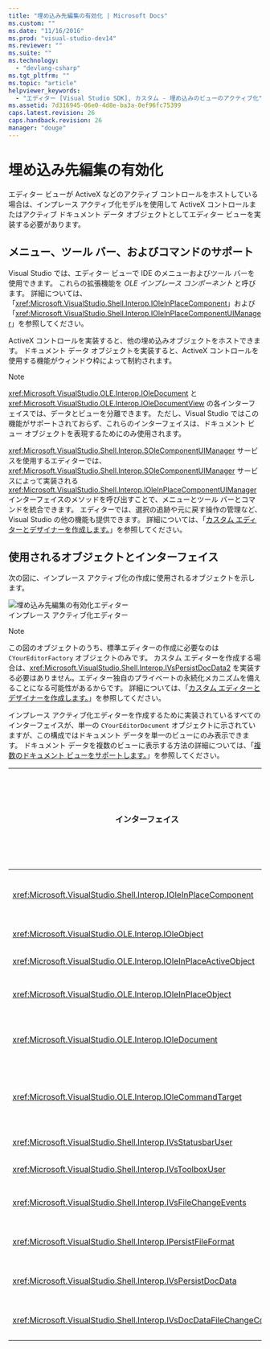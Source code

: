 ```yaml
---
title: "埋め込み先編集の有効化 | Microsoft Docs"
ms.custom: ""
ms.date: "11/16/2016"
ms.prod: "visual-studio-dev14"
ms.reviewer: ""
ms.suite: ""
ms.technology: 
  - "devlang-csharp"
ms.tgt_pltfrm: ""
ms.topic: "article"
helpviewer_keywords: 
  - "エディター [Visual Studio SDK], カスタム - 埋め込みのビューのアクティブ化"
ms.assetid: 7d316945-06e0-4d8e-ba3a-0ef96fc75399
caps.latest.revision: 26
caps.handback.revision: 26
manager: "douge"
---
```

# 埋め込み先編集の有効化
エディター ビューが ActiveX などのアクティブ コントロールをホストしている場合は、インプレース アクティブ化モデルを使用して ActiveX コントロールまたはアクティブ ドキュメント データ オブジェクトとしてエディター ビューを実装する必要があります。  
  
## メニュー、ツール バー、およびコマンドのサポート  
 Visual Studio では、エディター ビューで IDE のメニューおよびツール バーを使用できます。 これらの拡張機能を *OLE インプレース コンポーネント* と呼びます。 詳細については、「<xref:Microsoft.VisualStudio.Shell.Interop.IOleInPlaceComponent>」および「<xref:Microsoft.VisualStudio.Shell.Interop.IOleInPlaceComponentUIManager>」を参照してください。  
  
 ActiveX コントロールを実装すると、他の埋め込みオブジェクトをホストできます。 ドキュメント データ オブジェクトを実装すると、ActiveX コントロールを使用する機能がウィンドウ枠によって制約されます。  
  
> [!NOTE]
>  <xref:Microsoft.VisualStudio.OLE.Interop.IOleDocument> と <xref:Microsoft.VisualStudio.OLE.Interop.IOleDocumentView> の各インターフェイスでは、データとビューを分離できます。 ただし、Visual Studio ではこの機能がサポートされておらず、これらのインターフェイスは、ドキュメント ビュー オブジェクトを表現するためにのみ使用されます。  
  
 <xref:Microsoft.VisualStudio.Shell.Interop.SOleComponentUIManager> サービスを使用するエディターでは、<xref:Microsoft.VisualStudio.Shell.Interop.SOleComponentUIManager> サービスによって実装される <xref:Microsoft.VisualStudio.Shell.Interop.IOleInPlaceComponentUIManager> インターフェイスのメソッドを呼び出すことで、メニューとツール バーとコマンドを統合できます。 エディターでは、選択の追跡や元に戻す操作の管理など、Visual Studio の他の機能も提供できます。 詳細については、「[カスタム エディターとデザイナーを作成します。](../extensibility/creating-custom-editors-and-designers.md)」を参照してください。  
  
## 使用されるオブジェクトとインターフェイス  
 次の図に、インプレース アクティブ化の作成に使用されるオブジェクトを示します。  
  
 ![埋め込み先編集の有効化エディター](~/extensibility/media/vsinplaceactivationeditor.gif "vsInPlaceActivationEditor")  
インプレース アクティブ化エディター  
  
> [!NOTE]
>  この図のオブジェクトのうち、標準エディターの作成に必要なのは `CYourEditorFactory` オブジェクトのみです。 カスタム エディターを作成する場合は、<xref:Microsoft.VisualStudio.Shell.Interop.IVsPersistDocData2> を実装する必要はありません。エディター独自のプライベートの永続化メカニズムを備えることになる可能性があるからです。 詳細については、「[カスタム エディターとデザイナーを作成します。](../extensibility/creating-custom-editors-and-designers.md)」を参照してください。  
  
 インプレース アクティブ化エディターを作成するために実装されているすべてのインターフェイスが、単一の `CYourEditorDocument` オブジェクトに示されていますが、この構成ではドキュメント データを単一のビューにのみ表示できます。 ドキュメント データを複数のビューに表示する方法の詳細については、「[複数のドキュメント ビューをサポートします。](../extensibility/supporting-multiple-document-views.md)」を参照してください。  
  
|インターフェイス|オブジェクトの型|使用|  
|--------------|--------------|--------|  
|<xref:Microsoft.VisualStudio.Shell.Interop.IOleInPlaceComponent>|表示|<xref:Microsoft.VisualStudio.Shell.Interop.SOleComponentUIManager> サービスを使用することで、インプレース VSPackage オブジェクトは IDE に完全に統合されたコンポーネントとして動作できるようにします。 このサービスは、オブジェクトのメニューとツール バーとコマンドを IDE に統合し、状態変化の通知を発行します。|  
|<xref:Microsoft.VisualStudio.OLE.Interop.IOleObject>|表示|埋め込みオブジェクトがコンテナーに基本的な機能を提供し、コンテナーと通信するための主要な手段です。|  
|<xref:Microsoft.VisualStudio.OLE.Interop.IOleInPlaceActiveObject>|表示|インプレース オブジェクトのアクティブ化と非アクティブ化を管理し、インプレース オブジェクトのどのくらいの部分を表示するかを決定します。|  
|<xref:Microsoft.VisualStudio.OLE.Interop.IOleInPlaceObject>|表示|インプレース オブジェクト、関連付けられているアプリケーションの最も外側のフレーム ウィンドウ、および埋め込みオブジェクトが含まれているアプリケーションのドキュメント ウィンドウの間における、通信の直接的なチャネルとなります。|  
|<xref:Microsoft.VisualStudio.OLE.Interop.IOleDocument>|表示|ActiveX オブジェクトを実装します。 ドキュメント データとビューを分離する <xref:Microsoft.VisualStudio.OLE.Interop.IOleDocument> と `T:Microsoft.VisualStudio.OLE.Interop.IOleDocumentView` のメソッドが IDE では使用されないことに注意してください。|  
|<xref:Microsoft.VisualStudio.OLE.Interop.IOleCommandTarget>|表示\/データ|ドキュメント データ オブジェクトまたはドキュメント ビュー オブジェクトのいずれか、あるいはその両方がコマンドの処理に参加できるようにします。|  
|<xref:Microsoft.VisualStudio.Shell.Interop.IVsStatusbarUser>|表示|ステータス バーを更新できるようにします。|  
|<xref:Microsoft.VisualStudio.Shell.Interop.IVsToolboxUser>|表示|ツールボックスに項目を追加できるようにします。|  
|<xref:Microsoft.VisualStudio.Shell.Interop.IVsFileChangeEvents>|データ|編集したファイルに変更の通知を送信します。 \(このインターフェイスは省略可能です\)。|  
|<xref:Microsoft.VisualStudio.Shell.Interop.IPersistFileFormat>|データ|ファイルの種類に対して名前を付けて保存機能を有効にするために使用します。|  
|<xref:Microsoft.VisualStudio.Shell.Interop.IVsPersistDocData>|データ|ドキュメントの永続性を有効にします。 読み取り専用ファイルの場合、<xref:Microsoft.VisualStudio.Shell.Interop.IVsPersistDocData2.SetDocDataReadOnly%2A> を呼び出して、読み取り専用ファイルであることを示す "ロック" アイコンを表示します。|  
|<xref:Microsoft.VisualStudio.Shell.Interop.IVsDocDataFileChangeControl>|データ|ドキュメント データへの変更を無視するかどうかを決定します。|